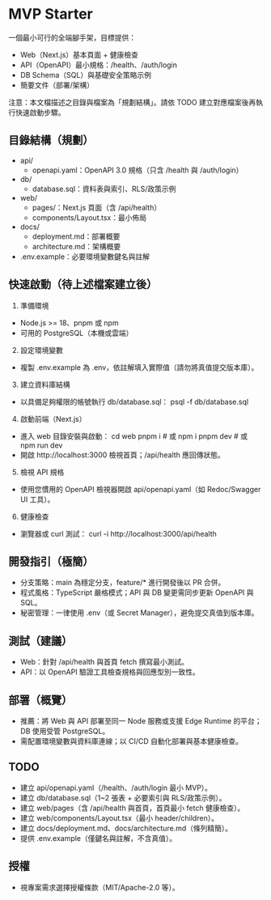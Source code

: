 # MVP Starter

一個最小可行的全端腳手架，目標提供：
- Web（Next.js）基本頁面 + 健康檢查
- API（OpenAPI）最小規格：/health、/auth/login
- DB Schema（SQL）與基礎安全策略示例
- 簡要文件（部署/架構）

注意：本文檔描述之目錄與檔案為「規劃結構」。請依 TODO 建立對應檔案後再執行快速啟動步驟。

## 目錄結構（規劃）
- api/
  - openapi.yaml：OpenAPI 3.0 規格（只含 /health 與 /auth/login）
- db/
  - database.sql：資料表與索引、RLS/政策示例
- web/
  - pages/：Next.js 頁面（含 /api/health）
  - components/Layout.tsx：最小佈局
- docs/
  - deployment.md：部署概要
  - architecture.md：架構概要
- .env.example：必要環境變數鍵名與註解

## 快速啟動（待上述檔案建立後）
1) 準備環境
- Node.js >= 18、pnpm 或 npm
- 可用的 PostgreSQL（本機或雲端）

2) 設定環境變數
- 複製 .env.example 為 .env，依註解填入實際值（請勿將真值提交版本庫）。

3) 建立資料庫結構
- 以具備足夠權限的帳號執行 db/database.sql：
  psql <connection> -f db/database.sql

4) 啟動前端（Next.js）
- 進入 web 目錄安裝與啟動：
  cd web
  pnpm i   # 或 npm i
  pnpm dev # 或 npm run dev
- 開啟 http://localhost:3000 檢視首頁；/api/health 應回傳狀態。

5) 檢視 API 規格
- 使用您慣用的 OpenAPI 檢視器開啟 api/openapi.yaml（如 Redoc/Swagger UI 工具）。

6) 健康檢查
- 瀏覽器或 curl 測試：
  curl -i http://localhost:3000/api/health

## 開發指引（極簡）
- 分支策略：main 為穩定分支，feature/* 進行開發後以 PR 合併。
- 程式風格：TypeScript 嚴格模式；API 與 DB 變更需同步更新 OpenAPI 與 SQL。
- 秘密管理：一律使用 .env（或 Secret Manager），避免提交真值到版本庫。

## 測試（建議）
- Web：針對 /api/health 與首頁 fetch 撰寫最小測試。
- API：以 OpenAPI 驗證工具檢查規格與回應型別一致性。

## 部署（概覽）
- 推薦：將 Web 與 API 部署至同一 Node 服務或支援 Edge Runtime 的平台；DB 使用受管 PostgreSQL。
- 需配置環境變數與資料庫連線；以 CI/CD 自動化部署與基本健康檢查。

## TODO
- 建立 api/openapi.yaml（/health、/auth/login 最小 MVP）。
- 建立 db/database.sql（1~2 張表 + 必要索引與 RLS/政策示例）。
- 建立 web/pages（含 /api/health 與首頁，首頁最小 fetch 健康檢查）。
- 建立 web/components/Layout.tsx（最小 header/children）。
- 建立 docs/deployment.md、docs/architecture.md（條列精簡）。
- 提供 .env.example（僅鍵名與註解，不含真值）。

## 授權
- 視專案需求選擇授權條款（MIT/Apache-2.0 等）。
